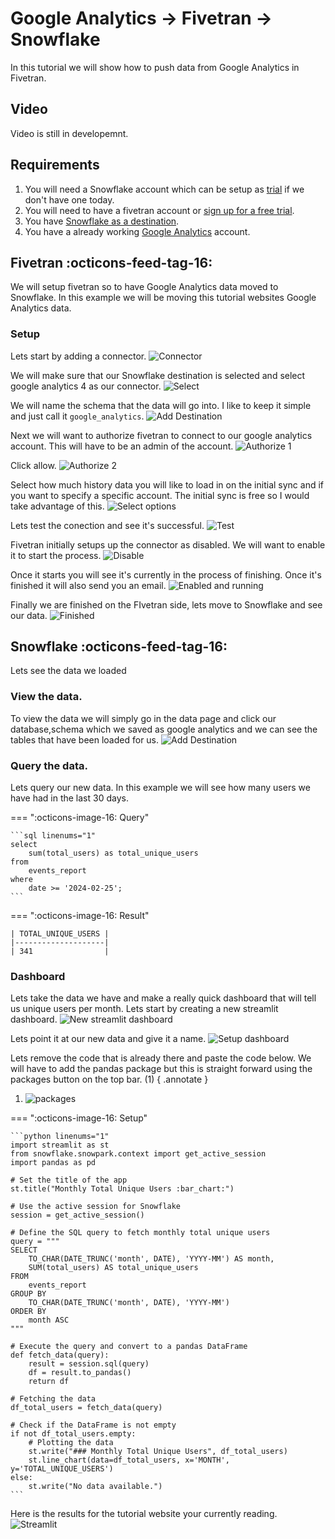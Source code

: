 # Google Analytics -> Fivetran -> Snowflake
In this tutorial we will show how to push data from Google Analytics in Fivetran.

## Video
Video is still in developemnt.

## Requirements
1. You will need a Snowflake account which can be setup as [trial](https://signup.snowflake.com/) if we don't have one today.
2. You will need to have a fivetran account or [sign up for a free trial](https://fivetran.com/signup).
3. You have [Snowflake as a destination](https://sfc-gh-dwilczak.github.io/tutorials/tools/fivetran/setup/setup/).
4. You have a already working [Google Analytics](https://developers.google.com/analytics/) account. 

## Fivetran :octicons-feed-tag-16:
We will setup fivetran so to have Google Analytics data moved to Snowflake. In this example we will be moving this tutorial websites Google Analytics data.

### Setup
Lets start by adding a connector.
![Connector](images/1.png)

We will make sure that our Snowflake destination is selected and select google analytics 4 as our connector.
![Select](images/2.png)

We will name the schema that the data will go into. I like to keep it simple and just call it ``google_analytics``.
![Add Destination](images/3.png)

Next we will want to authorize fivetran to connect to our google analytics account. This will have to be an admin of the account.
![Authorize 1](images/4.png)

Click allow.
![Authorize 2](images/5.png)

Select how much history data you will like to load in on the initial sync and if you want to specify a specific account. The initial sync is free so I would take advantage of this.
![Select options](images/6.png)

Lets test the conection and see it's successful.
![Test](images/7.png)

Fivetran initially setups up the connector as disabled. We will want to enable it to start the process.
![Disable](images/8.png)

Once it starts you will see it's currently in the process of finishing. Once it's finished it will also send you an email.
![Enabled and running](images/9.png)

Finally we are finished on the FIvetran side, lets move to Snowflake and see our data.
![Finished](images/11.png)

## Snowflake :octicons-feed-tag-16:
Lets see the data we loaded

### View the data.
To view the data we will simply go in the data page and click our database,schema which we saved as google analytics and we can see the tables that have been loaded for us.
![Add Destination](images/10.png)

### Query the data.
Lets query our new data. In this example we will see how many users we have had in the last 30 days.

=== ":octicons-image-16: Query"

    ```sql linenums="1"
    select
        sum(total_users) as total_unique_users
    from
        events_report
    where
        date >= '2024-02-25';
    ```

=== ":octicons-image-16: Result"

    | TOTAL_UNIQUE_USERS |
    |--------------------|
    | 341                |

### Dashboard
Lets take the data we have and make a really quick dashboard that will tell us unique users per month. Lets start by creating a new streamlit dashboard.
![New streamlit dashboard](images/12.png)

Lets point it at our new data and give it a name.
![Setup dashboard](images/13.png)

Lets remove the code that is already there and paste the code below. We will have to add the pandas package but this is straight forward using the packages button on the top bar. (1)
{ .annotate }

1. ![packages](images/14.png)

=== ":octicons-image-16: Setup"

    ```python linenums="1"
    import streamlit as st
    from snowflake.snowpark.context import get_active_session
    import pandas as pd

    # Set the title of the app
    st.title("Monthly Total Unique Users :bar_chart:")

    # Use the active session for Snowflake
    session = get_active_session()

    # Define the SQL query to fetch monthly total unique users
    query = """
    SELECT
        TO_CHAR(DATE_TRUNC('month', DATE), 'YYYY-MM') AS month,
        SUM(total_users) AS total_unique_users
    FROM
        events_report
    GROUP BY
        TO_CHAR(DATE_TRUNC('month', DATE), 'YYYY-MM')
    ORDER BY
        month ASC
    """

    # Execute the query and convert to a pandas DataFrame
    def fetch_data(query):
        result = session.sql(query)
        df = result.to_pandas()
        return df

    # Fetching the data
    df_total_users = fetch_data(query)

    # Check if the DataFrame is not empty
    if not df_total_users.empty:
        # Plotting the data
        st.write("### Monthly Total Unique Users", df_total_users)
        st.line_chart(data=df_total_users, x='MONTH', y='TOTAL_UNIQUE_USERS')
    else:
        st.write("No data available.")
    ```

Here is the results for the tutorial website your currently reading.
![Streamlit](images/15.png)
